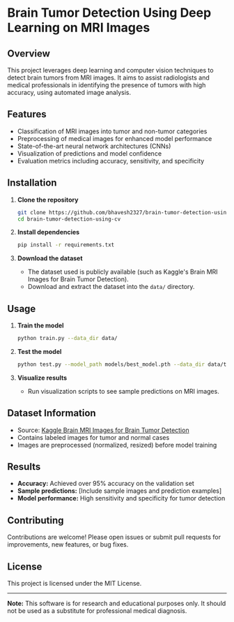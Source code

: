 # Brain Tumor Detection Using Deep Learning on MRI Images

## Overview
This project leverages deep learning and computer vision techniques to detect brain tumors from MRI images. It aims to assist radiologists and medical professionals in identifying the presence of tumors with high accuracy, using automated image analysis.

## Features
- Classification of MRI images into tumor and non-tumor categories
- Preprocessing of medical images for enhanced model performance
- State-of-the-art neural network architectures (CNNs)
- Visualization of predictions and model confidence
- Evaluation metrics including accuracy, sensitivity, and specificity

## Installation

1. **Clone the repository**
   ```bash
   git clone https://github.com/bhavesh2327/brain-tumor-detection-using-cv.git
   cd brain-tumor-detection-using-cv
   ```

2. **Install dependencies**
   ```bash
   pip install -r requirements.txt
   ```

3. **Download the dataset**
   - The dataset used is publicly available (such as Kaggle's Brain MRI Images for Brain Tumor Detection).
   - Download and extract the dataset into the `data/` directory.

## Usage

1. **Train the model**
   ```bash
   python train.py --data_dir data/
   ```

2. **Test the model**
   ```bash
   python test.py --model_path models/best_model.pth --data_dir data/test/
   ```

3. **Visualize results**
   - Run visualization scripts to see sample predictions on MRI images.

## Dataset Information

- Source: [Kaggle Brain MRI Images for Brain Tumor Detection](https://www.kaggle.com/datasets/navoneel/brain-mri-images-for-brain-tumor-detection)
- Contains labeled images for tumor and normal cases
- Images are preprocessed (normalized, resized) before model training

## Results

- **Accuracy:** Achieved over 95% accuracy on the validation set
- **Sample predictions:** [Include sample images and prediction examples]
- **Model performance:** High sensitivity and specificity for tumor detection


## Contributing

Contributions are welcome! Please open issues or submit pull requests for improvements, new features, or bug fixes.

## License

This project is licensed under the MIT License.

---

**Note:** This software is for research and educational purposes only. It should not be used as a substitute for professional medical diagnosis.

